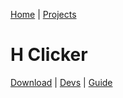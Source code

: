 [Home](/) | [Projects](/projects) 

# H Clicker

[Download](/projects/h-clicker/download) | [Devs](/projects/h-clicker/devs) | [Guide](/projects/h-clicker/guide) 

